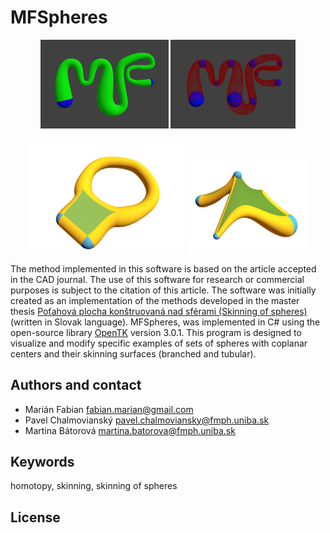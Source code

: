 MFSpheres
=====================================
<p align="center">
<img src="https://github.com/marianfabian/MFSpheres/blob/master/logo.PNG" width="205">
<img src="https://github.com/marianfabian/MFSpheres/blob/master/logo2.PNG" width="200">
<p/>

<p align="center">
<img src="https://github.com/marianfabian/MFSpheres/blob/master/MFSpheres/images/branched_tubular.PNG" width="251">
<img src="https://github.com/marianfabian/MFSpheres/blob/master/MFSpheres/images/2-plocha.png" width="190">
<p/>

The method implemented in this software is based on the article accepted in the CAD journal. The use of this software for research or commercial purposes is subject to the citation of this article.
The software was initially created as an implementation of the methods developed in the master thesis [Poťahová plocha konštruovaná nad sférami (Skinning of spheres)](https://github.com/marianfabian/MFSpheres/blob/master/dp_fabian_2019.pdf) (written in Slovak language).
MFSpheres, was implemented in C# using the open-source library [OpenTK](https://opentk.net) version 3.0.1. This program is designed to visualize
and modify specific examples of sets of spheres with coplanar centers and their skinning surfaces (branched and tubular).
  
## Authors and contact
- Marián Fabian <fabian.marian@gmail.com>
- Pavel Chalmovianský <pavel.chalmoviansky@fmph.uniba.sk>
- Martina Bátorová <martina.batorova@fmph.uniba.sk>

## Keywords
homotopy, skinning, skinning of spheres

## License
